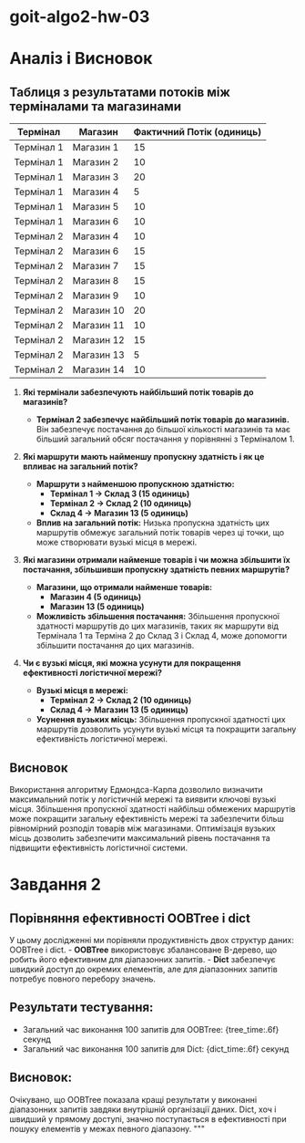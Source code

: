 # goit-algo2-hw-03
# Аналіз і Висновок

## Таблиця з результатами потоків між терміналами та магазинами

| Термінал  | Магазин    | Фактичний Потік (одиниць) |
|-----------|------------|---------------------------|
| Термінал 1| Магазин 1  | 15                        |
| Термінал 1| Магазин 2  | 10                        |
| Термінал 1| Магазин 3  | 20                        |
| Термінал 1| Магазин 4  | 5                         |
| Термінал 1| Магазин 5  | 10                        |
| Термінал 1| Магазин 6  | 10                        |
| Термінал 2| Магазин 4  | 10                        |
| Термінал 2| Магазин 6  | 15                        |
| Термінал 2| Магазин 7  | 15                        |
| Термінал 2| Магазин 8  | 15                        |
| Термінал 2| Магазин 9  | 10                        |
| Термінал 2| Магазин 10 | 20                        |
| Термінал 2| Магазин 11 | 10                        |
| Термінал 2| Магазин 12 | 15                        |
| Термінал 2| Магазин 13 | 5                         |
| Термінал 2| Магазин 14 | 10                        |


1. **Які термінали забезпечують найбільший потік товарів до магазинів?**
   - **Термінал 2 забезпечує найбільший потік товарів до магазинів.** Він забезпечує постачання до більшої кількості магазинів та має більший загальний обсяг постачання у порівнянні з Терміналом 1.

2. **Які маршрути мають найменшу пропускну здатність і як це впливає на загальний потік?**
   - **Маршрути з найменшою пропускною здатністю:**
     - **Термінал 1 -> Склад 3 (15 одиниць)**
     - **Термінал 2 -> Склад 2 (10 одиниць)**
     - **Склад 4 -> Магазин 13 (5 одиниць)**
   - **Вплив на загальний потік:** Низька пропускна здатність цих маршрутів обмежує загальний потік товарів через ці точки, що може створювати вузькі місця в мережі.

3. **Які магазини отримали найменше товарів і чи можна збільшити їх постачання, збільшивши пропускну здатність певних маршрутів?**
   - **Магазини, що отримали найменше товарів:**
     - **Магазин 4 (5 одиниць)**
     - **Магазин 13 (5 одиниць)**
   - **Можливість збільшення постачання:** Збільшення пропускної здатності маршрутів до цих магазинів, таких як маршрути від Термінала 1 та Терміна 2 до Склад 3 і Склад 4, може допомогти збільшити постачання до цих магазинів.

4. **Чи є вузькі місця, які можна усунути для покращення ефективності логістичної мережі?**
   - **Вузькі місця в мережі:**
     - **Термінал 2 -> Склад 2 (10 одиниць)**
     - **Склад 4 -> Магазин 13 (5 одиниць)**
   - **Усунення вузьких місць:** Збільшення пропускної здатності цих маршрутів дозволить усунути вузькі місця та покращити загальну ефективність логістичної мережі.

## Висновок

Використання алгоритму Едмондса-Карпа дозволило визначити максимальний потік у логістичній мережі та виявити ключові вузькі місця. Збільшення пропускної здатності найбільш обмежених маршрутів може покращити загальну ефективність мережі та забезпечити більш рівномірний розподіл товарів між магазинами. Оптимізація вузьких місць дозволить забезпечити максимальний рівень постачання та підвищити ефективність логістичної системи.

# Завдання 2

## Порівняння ефективності OOBTree і dict
    
 У цьому дослідженні ми порівняли продуктивність двох структур даних: OOBTree і dict.
    - **OOBTree** використовує збалансоване B-дерево, що робить його ефективним для діапазонних запитів.
    - **Dict** забезпечує швидкий доступ до окремих елементів, але для діапазонних запитів потребує повного перебору значень.
    
   ## Результати тестування:
   - Загальний час виконання 100 запитів для OOBTree: {tree_time:.6f} секунд
   - Загальний час виконання 100 запитів для Dict: {dict_time:.6f} секунд
    
   ## Висновок:
   Очікувано, що OOBTree показала кращі результати у виконанні діапазонних запитів завдяки внутрішній організації даних.
   Dict, хоч і швидший у прямому доступі, значно поступається в ефективності при пошуку елементів у межах певного діапазону.
   """

